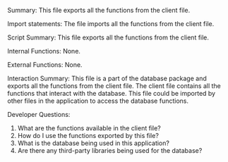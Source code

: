 Summary:
This file exports all the functions from the client file.

Import statements:
The file imports all the functions from the client file.

Script Summary:
This file exports all the functions from the client file.

Internal Functions:
None.

External Functions:
None.

Interaction Summary:
This file is a part of the database package and exports all the functions from the client file. The client file contains all the functions that interact with the database. This file could be imported by other files in the application to access the database functions.

Developer Questions:
1. What are the functions available in the client file?
2. How do I use the functions exported by this file?
3. What is the database being used in this application?
4. Are there any third-party libraries being used for the database?